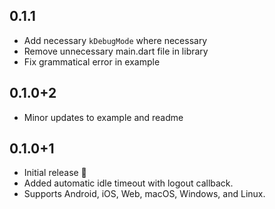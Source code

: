 ## 0.1.1

- Add necessary `kDebugMode` where necessary
- Remove unnecessary main.dart file in library
- Fix grammatical error in example

## 0.1.0+2

- Minor updates to example and readme

## 0.1.0+1

- Initial release 🎉
- Added automatic idle timeout with logout callback.
- Supports Android, iOS, Web, macOS, Windows, and Linux.
